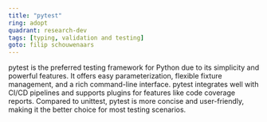 ```yaml
---
title: "pytest"
ring: adopt
quadrant: research-dev
tags: [typing, validation and testing]
goto: filip schouwenaars
---
```


pytest is the preferred testing framework for Python due to its simplicity and powerful features. It offers easy parameterization, flexible fixture management, and a rich command-line interface. pytest integrates well with CI/CD pipelines and supports plugins for features like code coverage reports. Compared to unittest, pytest is more concise and user-friendly, making it the better choice for most testing scenarios.
